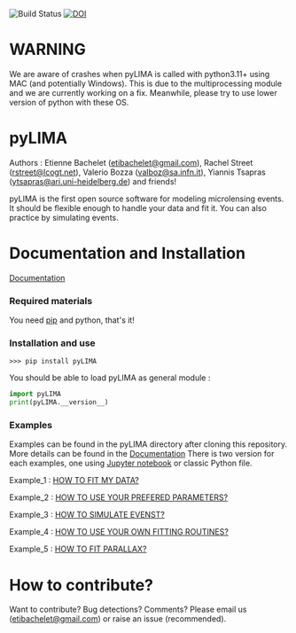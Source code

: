 ![Build Status](https://github.com/ebachelet/pyLIMA/actions/workflows/actions_unit_tests.yaml/badge.svg)
[![DOI](https://zenodo.org/badge/DOI/10.5281/zenodo.997468.svg)](https://doi.org/10.5281/zenodo.997468)


# WARNING

We are aware of crashes when pyLIMA is called with python3.11+ using MAC (and potentially Windows). This is due to the multiprocessing module and we are currently working on a fix. Meanwhile, please try to use lower version of python with these OS.

# pyLIMA

Authors : Etienne Bachelet (etibachelet@gmail.com), Rachel Street (rstreet@lcogt.net),
Valerio Bozza (valboz@sa.infn.it), Yiannis Tsapras (ytsapras@ari.uni-heidelberg.de) 
and friends!

pyLIMA is the first open source software for modeling microlensing events.
It should be flexible enough to handle your data and fit it.
You can also practice by simulating events.

# Documentation and Installation

[Documentation](https://pylima.readthedocs.io/en/latest/)

### Required materials

You need [pip](https://pip.pypa.io/en/stable/installing/) and python, that's it!

### Installation and use


```
>>> pip install pyLIMA
```

You should be able to load pyLIMA as general module :

```python
import pyLIMA
print(pyLIMA.__version__)
```

### Examples

Examples can be found in the pyLIMA directory after cloning this repository. More details can be found in the [Documentation](https://pylima.readthedocs.io/en/latest/)
There is two version for each examples, one
using [Jupyter notebook](https://jupyter.org/) or
classic Python file.

Example_1 : [HOW TO FIT MY DATA?](https://github.com/ebachelet/pyLIMA/tree/master/examples)

Example_2 : [HOW TO USE YOUR PREFERED PARAMETERS?](https://github.com/ebachelet/pyLIMA/tree/master/examples)

Example_3 : [HOW TO SIMULATE EVENST?](https://github.com/ebachelet/pyLIMA/tree/master/examples)

Example_4 : [HOW TO USE YOUR OWN FITTING ROUTINES?](https://github.com/ebachelet/pyLIMA/tree/master/examples)

Example_5 : [HOW TO FIT PARALLAX?](https://github.com/ebachelet/pyLIMA/tree/master/examples)


# How to contribute?

Want to contribute? Bug detections? Comments?
Please email us (etibachelet@gmail.com) or raise an issue (recommended).
